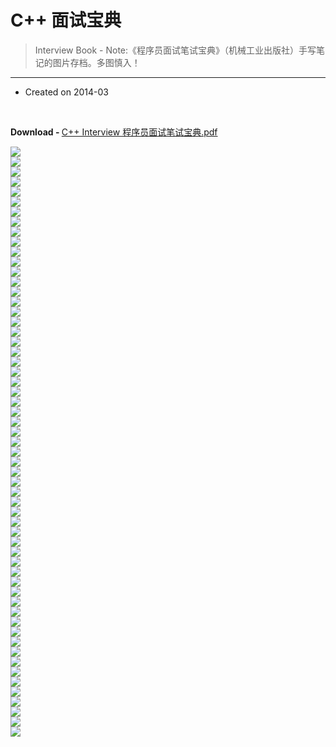 # C++ 面试宝典

> Interview Book - Note:《程序员面试笔试宝典》（机械工业出版社）手写笔记的图片存档。多图慎入！

---

<ul><li>Created on 2014-03</li></ul><br/>

<strong>Download - </strong><a href="http://7vzp67.com1.z0.glb.clouddn.com/pdf%2FC%2B%2B%20Interview%20%E7%A8%8B%E5%BA%8F%E5%91%98%E9%9D%A2%E8%AF%95%E7%AC%94%E8%AF%95%E5%AE%9D%E5%85%B8.pdf">C++ Interview 程序员面试笔试宝典.pdf</a>

<div style="word-wrap: break-word; -webkit-nbsp-mode: space; -webkit-line-break: after-white-space;"><img width="px" height="px" src="http://7vzp68.com1.z0.glb.clouddn.com/C%2B%2B%20Interview%20Book/interview_book%20%281%29.jpg" /><div><img width="px" height="px" src="http://7vzp68.com1.z0.glb.clouddn.com/C%2B%2B%20Interview%20Book/interview_book%20%282%29.jpg" /><br/></div><div><img width="px" height="px" src="http://7vzp68.com1.z0.glb.clouddn.com/C%2B%2B%20Interview%20Book/interview_book%20%283%29.jpg" /><br/></div><div><img width="px" height="px" src="http://7vzp68.com1.z0.glb.clouddn.com/C%2B%2B%20Interview%20Book/interview_book%20%284%29.jpg" /><br/></div><div><img width="px" height="px" src="http://7vzp68.com1.z0.glb.clouddn.com/C%2B%2B%20Interview%20Book/interview_book%20%285%29.jpg" /><br/></div><div><img width="px" height="px" src="http://7vzp68.com1.z0.glb.clouddn.com/C%2B%2B%20Interview%20Book/interview_book%20%286%29.jpg" /><br/></div><div><img width="px" height="px" src="http://7vzp68.com1.z0.glb.clouddn.com/C%2B%2B%20Interview%20Book/interview_book%20%287%29.jpg" /><br/></div><div><img width="px" height="px" src="http://7vzp68.com1.z0.glb.clouddn.com/C%2B%2B%20Interview%20Book/interview_book%20%288%29.jpg" /><br/></div><div><img width="px" height="px" src="http://7vzp68.com1.z0.glb.clouddn.com/C%2B%2B%20Interview%20Book/interview_book%20%289%29.jpg" /><br/></div><div><img width="px" height="px" src="http://7vzp68.com1.z0.glb.clouddn.com/C%2B%2B%20Interview%20Book/interview_book%20%2810%29.jpg" /><br/></div><div><img width="px" height="px" src="http://7vzp68.com1.z0.glb.clouddn.com/C%2B%2B%20Interview%20Book/interview_book%20%2811%29.jpg" /><br/></div><div><img width="px" height="px" src="http://7vzp68.com1.z0.glb.clouddn.com/C%2B%2B%20Interview%20Book/interview_book%20%2812%29.jpg" /><br/></div><div><img width="px" height="px" src="http://7vzp68.com1.z0.glb.clouddn.com/C%2B%2B%20Interview%20Book/interview_book%20%2813%29.jpg" /><br/></div><div><img width="px" height="px" src="http://7vzp68.com1.z0.glb.clouddn.com/C%2B%2B%20Interview%20Book/interview_book%20%2814%29.jpg" /><br/></div><div><img width="px" height="px" src="http://7vzp68.com1.z0.glb.clouddn.com/C%2B%2B%20Interview%20Book/interview_book%20%2815%29.jpg" /><br/></div><div><img width="px" height="px" src="http://7vzp68.com1.z0.glb.clouddn.com/C%2B%2B%20Interview%20Book/interview_book%20%2816%29.jpg" /><br/></div><div><img width="px" height="px" src="http://7vzp68.com1.z0.glb.clouddn.com/C%2B%2B%20Interview%20Book/interview_book%20%2817%29.jpg" /><br/></div><div><img width="px" height="px" src="http://7vzp68.com1.z0.glb.clouddn.com/C%2B%2B%20Interview%20Book/interview_book%20%2818%29.jpg" /><br/></div><div><img width="px" height="px" src="http://7vzp68.com1.z0.glb.clouddn.com/C%2B%2B%20Interview%20Book/interview_book%20%2819%29.jpg" /><br/></div><div><img width="px" height="px" src="http://7vzp68.com1.z0.glb.clouddn.com/C%2B%2B%20Interview%20Book/interview_book%20%2820%29.jpg" /><br/></div><div><img width="px" height="px" src="http://7vzp68.com1.z0.glb.clouddn.com/C%2B%2B%20Interview%20Book/interview_book%20%2821%29.jpg" /><br/></div><div><img width="px" height="px" src="http://7vzp68.com1.z0.glb.clouddn.com/C%2B%2B%20Interview%20Book/interview_book%20%2822%29.jpg" /><br/></div><div><img width="px" height="px" src="http://7vzp68.com1.z0.glb.clouddn.com/C%2B%2B%20Interview%20Book/interview_book%20%2823%29.jpg" /><br/></div><div><img width="px" height="px" src="http://7vzp68.com1.z0.glb.clouddn.com/C%2B%2B%20Interview%20Book/interview_book%20%2824%29.jpg" /><br/></div><div><img width="px" height="px" src="http://7vzp68.com1.z0.glb.clouddn.com/C%2B%2B%20Interview%20Book/interview_book%20%2825%29.jpg" /><br/></div><div><img width="px" height="px" src="http://7vzp68.com1.z0.glb.clouddn.com/C%2B%2B%20Interview%20Book/interview_book%20%2826%29.jpg" /><br/></div><div><img width="px" height="px" src="http://7vzp68.com1.z0.glb.clouddn.com/C%2B%2B%20Interview%20Book/interview_book%20%2827%29.jpg" /><br/></div><div><img width="px" height="px" src="http://7vzp68.com1.z0.glb.clouddn.com/C%2B%2B%20Interview%20Book/interview_book%20%2828%29.jpg" /><br/></div><div><img width="px" height="px" src="http://7vzp68.com1.z0.glb.clouddn.com/C%2B%2B%20Interview%20Book/interview_book%20%2829%29.jpg" /><br/></div><div><img width="px" height="px" src="http://7vzp68.com1.z0.glb.clouddn.com/C%2B%2B%20Interview%20Book/interview_book%20%2830%29.jpg" /><br/></div><div><img width="px" height="px" src="http://7vzp68.com1.z0.glb.clouddn.com/C%2B%2B%20Interview%20Book/interview_book%20%2831%29.jpg" /><br/></div><div><img width="px" height="px" src="http://7vzp68.com1.z0.glb.clouddn.com/C%2B%2B%20Interview%20Book/interview_book%20%2832%29.jpg" /><br/></div><div><img width="px" height="px" src="http://7vzp68.com1.z0.glb.clouddn.com/C%2B%2B%20Interview%20Book/interview_book%20%2833%29.jpg" /><br/></div><div><img width="px" height="px" src="http://7vzp68.com1.z0.glb.clouddn.com/C%2B%2B%20Interview%20Book/interview_book%20%2834%29.jpg" /><br/></div><div><img width="px" height="px" src="http://7vzp68.com1.z0.glb.clouddn.com/C%2B%2B%20Interview%20Book/interview_book%20%2835%29.jpg" /><br/></div><div><img width="px" height="px" src="http://7vzp68.com1.z0.glb.clouddn.com/C%2B%2B%20Interview%20Book/interview_book%20%2836%29.jpg" /><br/></div><div><img width="px" height="px" src="http://7vzp68.com1.z0.glb.clouddn.com/C%2B%2B%20Interview%20Book/interview_book%20%2837%29.jpg" /><br/></div><div><img width="px" height="px" src="http://7vzp68.com1.z0.glb.clouddn.com/C%2B%2B%20Interview%20Book/interview_book%20%2838%29.jpg" /><br/></div><div><img width="px" height="px" src="http://7vzp68.com1.z0.glb.clouddn.com/C%2B%2B%20Interview%20Book/interview_book%20%2839%29.jpg" /><br/></div><div><img width="px" height="px" src="http://7vzp68.com1.z0.glb.clouddn.com/C%2B%2B%20Interview%20Book/interview_book%20%2840%29.jpg" /><br/></div><div><img width="px" height="px" src="http://7vzp68.com1.z0.glb.clouddn.com/C%2B%2B%20Interview%20Book/interview_book%20%2841%29.jpg" /><br/></div><div><img width="px" height="px" src="http://7vzp68.com1.z0.glb.clouddn.com/C%2B%2B%20Interview%20Book/interview_book%20%2842%29.jpg" /><br/></div><div><img width="px" height="px" src="http://7vzp68.com1.z0.glb.clouddn.com/C%2B%2B%20Interview%20Book/interview_book%20%2843%29.jpg" /><br/></div><div><img width="px" height="px" src="http://7vzp68.com1.z0.glb.clouddn.com/C%2B%2B%20Interview%20Book/interview_book%20%2844%29.jpg" /><br/></div><div><img width="px" height="px" src="http://7vzp68.com1.z0.glb.clouddn.com/C%2B%2B%20Interview%20Book/interview_book%20%2845%29.jpg" /><br/></div><div><img width="px" height="px" src="http://7vzp68.com1.z0.glb.clouddn.com/C%2B%2B%20Interview%20Book/interview_book%20%2846%29.jpg" /><br/></div><div><img width="px" height="px" src="http://7vzp68.com1.z0.glb.clouddn.com/C%2B%2B%20Interview%20Book/interview_book%20%2847%29.jpg" /><br/></div><div><img width="px" height="px" src="http://7vzp68.com1.z0.glb.clouddn.com/C%2B%2B%20Interview%20Book/interview_book%20%2848%29.jpg" /><br/></div><div><img width="px" height="px" src="http://7vzp68.com1.z0.glb.clouddn.com/C%2B%2B%20Interview%20Book/interview_book%20%2849%29.jpg" /><br/></div><div><img width="px" height="px" src="http://7vzp68.com1.z0.glb.clouddn.com/C%2B%2B%20Interview%20Book/interview_book%20%2850%29.jpg" /><br/></div><div><img width="px" height="px" src="http://7vzp68.com1.z0.glb.clouddn.com/C%2B%2B%20Interview%20Book/interview_book%20%2851%29.jpg" /><br/></div><div><img width="px" height="px" src="http://7vzp68.com1.z0.glb.clouddn.com/C%2B%2B%20Interview%20Book/interview_book%20%2852%29.jpg" /><br/></div><div><img width="px" height="px" src="http://7vzp68.com1.z0.glb.clouddn.com/C%2B%2B%20Interview%20Book/interview_book%20%2853%29.jpg" /><br/></div><div><img width="px" height="px" src="http://7vzp68.com1.z0.glb.clouddn.com/C%2B%2B%20Interview%20Book/interview_book%20%2854%29.jpg" /><br/></div><div><img width="px" height="px" src="http://7vzp68.com1.z0.glb.clouddn.com/C%2B%2B%20Interview%20Book/interview_book%20%2855%29.jpg" /><br/></div><div><img width="px" height="px" src="http://7vzp68.com1.z0.glb.clouddn.com/C%2B%2B%20Interview%20Book/interview_book%20%2856%29.jpg" /><br/></div><div><img width="px" height="px" src="http://7vzp68.com1.z0.glb.clouddn.com/C%2B%2B%20Interview%20Book/interview_book%20%2857%29.jpg" /><br/></div><div><img width="px" height="px" src="http://7vzp68.com1.z0.glb.clouddn.com/C%2B%2B%20Interview%20Book/interview_book%20%2858%29.jpg" /><br/></div><div><img width="px" height="px" src="http://7vzp68.com1.z0.glb.clouddn.com/C%2B%2B%20Interview%20Book/interview_book%20%2859%29.jpg" /><br/></div><div><br/></div><div><br/></div><div><br/></div><div><br/></div><div><br/></div><div><br/></div><div><br/></div><div><br/></div><div><br/></div><div><br/></div></div>
